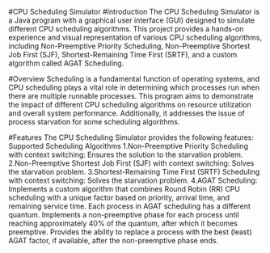 #CPU Scheduling Simulator
#Introduction
The CPU Scheduling Simulator is a Java program with a graphical user interface (GUI) designed to simulate different CPU scheduling algorithms. This project provides a hands-on experience and visual representation of various CPU scheduling algorithms, including Non-Preemptive Priority Scheduling, Non-Preemptive Shortest Job First (SJF), Shortest-Remaining Time First (SRTF), and a custom algorithm called AGAT Scheduling.

#Overview
Scheduling is a fundamental function of operating systems, and CPU scheduling plays a vital role in determining which processes run when there are multiple runnable processes. This program aims to demonstrate the impact of different CPU scheduling algorithms on resource utilization and overall system performance. Additionally, it addresses the issue of process starvation for some scheduling algorithms.

#Features
The CPU Scheduling Simulator provides the following features:
Supported Scheduling Algorithms
1.Non-Preemptive Priority Scheduling with context switching:
  Ensures the solution to the starvation problem.
2.Non-Preemptive Shortest Job First (SJF) with context switching:
  Solves the starvation problem.
3.Shortest-Remaining Time First (SRTF) Scheduling with context switching:
  Solves the starvation problem.
4.AGAT Scheduling:
  Implements a custom algorithm that combines Round Robin (RR) CPU scheduling with a unique factor based on priority, arrival time, and remaining service time.
  Each process in AGAT scheduling has a different quantum.
  Implements a non-preemptive phase for each process until reaching approximately 40% of the quantum, after which it becomes preemptive.
  Provides the ability to replace a process with the best (least) AGAT factor, if available, after the non-preemptive phase ends.
